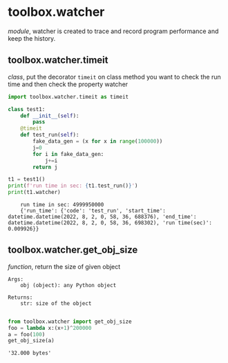 # toolbox.watcher  
*module*, watcher is created to trace and record program performance and keep the history.  

## toolbox.watcher.timeit
*class*, put the decorator `timeit` on class method you want to check the run time and then check the property watcher


```python
import toolbox.watcher.timeit as timeit

class test1:
    def __init__(self):
        pass
    @timeit
    def test_run(self):
        fake_data_gen = (x for x in range(100000))
        j=0
        for i in fake_data_gen:
            j+=i    
        return j

t1 = test1()
print(f'run time in sec: {t1.test_run()}')
print(t1.watcher)
```

```noghighlight
    run time in sec: 4999950000
    {'run_time': {'code': 'test_run', 'start_time': datetime.datetime(2022, 8, 2, 0, 58, 36, 688376), 'end_time': datetime.datetime(2022, 8, 2, 0, 58, 36, 698302), 'run time(sec)': 0.009926}}
```

## toolbox.watcher.get_obj_size
*function*, return the size of given object

```nohighlight
Args:
    obj (object): any Python object

Returns:
    str: size of the object
    
```

```python
from toolbox.watcher import get_obj_size
foo = lambda x:(x+1)^200000
a = foo(100)
get_obj_size(a)
```

```nohighlight
'32.000 bytes'
```